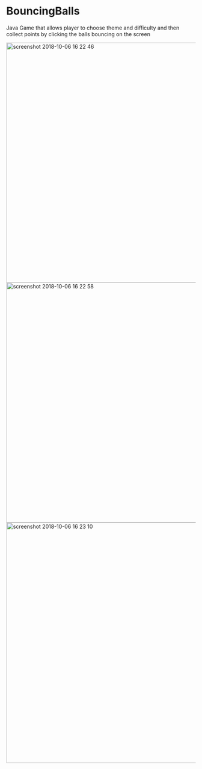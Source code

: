 # BouncingBalls
Java Game that allows player to choose theme and difficulty and then collect points by clicking the balls bouncing on the screen

<img width="637" alt="screenshot 2018-10-06 16 22 46" src="https://user-images.githubusercontent.com/40364888/46575768-ef762500-c989-11e8-9bcf-32ea21ecc31b.png">

<img width="638" alt="screenshot 2018-10-06 16 22 58" src="https://user-images.githubusercontent.com/40364888/46575774-17fe1f00-c98a-11e8-981a-4440d75d2e16.png">

<img width="639" alt="screenshot 2018-10-06 16 23 10" src="https://user-images.githubusercontent.com/40364888/46575785-4419a000-c98a-11e8-83b7-ac875d5b382c.png">
